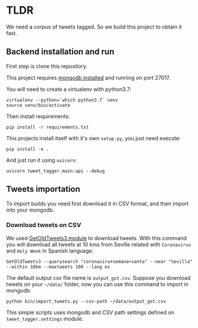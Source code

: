 # TLDR
We need a corpus of tweets tagged. So we build this project to obtain it fast.

## Backend installation and run
First step is clone this repository.

This project requires [mongodb installed](https://docs.mongodb.com/manual/installation/) and running on port 27017.

You will need to create a virtualenv with python3.7:
```shell script
virtualenv --python=`which python3.7` venv
source venv/bin/activate
```

Then install requirements:

```shell script
pip install -r requirements.txt
```
This projects install itself with it's own `setup.py`, you just need execute:
```shell script
pip install -e .
```

And just run it using `uvicorn`:
```shell script
uvicorn tweet_tagger.main:api --debug
```

## Tweets importation
To import builds you need first download it in CSV format, and then import into your mongodb.

### Download tweets on CSV
We used [GetOldTweets3 module](https://github.com/Mottl/GetOldTweets3) to download tweets. With this command you will 
download all tweets at 10 kms from Seville related with `Coronavirus` and `Holy Week`  in Spanish language:
```shell script
GetOldTweets3 --querysearch "coronaviru+semana+santa" --near "Sevilla" --within 10km --maxtweets 100 --lang es
```
The default output csv file name is `output_got.csv`. Suppose you download tweets on your `~/data/` folder, now you 
can use this command to import in mongodb:
```shell script
python bin/import_tweets.py --csv-path ~/data/output_got.csv

```
This simple scripts uses mongodb and CSV path settings defined on `tweet_tagger.settings` module.
